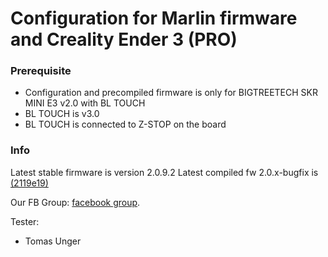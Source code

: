 # Configuration for Marlin firmware and Creality Ender 3 (PRO)

### Prerequisite
- Configuration and precompiled firmware is only for BIGTREETECH SKR MINI E3 v2.0 with BL TOUCH
- BL TOUCH is v3.0
- BL TOUCH is connected to Z-STOP on the board

### Info
Latest stable firmware is version 2.0.9.2
Latest compiled fw 2.0.x-bugfix is [(2119e19)](https://github.com/MarlinFirmware/Marlin/commits/bugfix-2.0.x)

Our FB Group: [facebook group](https://www.facebook.com/groups/250076019468348/).

Tester:
- Tomas Unger